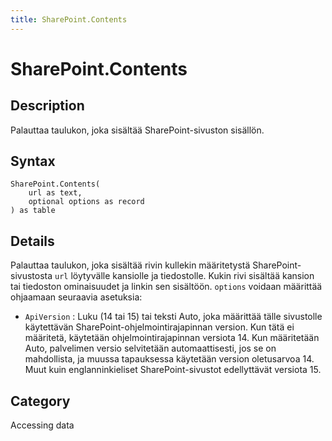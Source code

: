```yaml
---
title: SharePoint.Contents
---
```


# SharePoint.Contents


## Description

Palauttaa taulukon, joka sisältää SharePoint-sivuston sisällön.


## Syntax

```powerquery
SharePoint.Contents(
    url as text,
    optional options as record
) as table
```


## Details

Palauttaa taulukon, joka sisältää rivin kullekin määritetystä SharePoint-sivustosta <code>url</code> löytyvälle kansiolle ja tiedostolle. Kukin rivi sisältää kansion tai tiedoston ominaisuudet ja linkin sen sisältöön. <code>options</code> voidaan määrittää ohjaamaan seuraavia asetuksia:    <ul><li><code>ApiVersion</code> : Luku (14 tai 15) tai teksti Auto, joka m&#228;&#228;ritt&#228;&#228; t&#228;lle sivustolle k&#228;ytett&#228;v&#228;n SharePoint-ohjelmointirajapinnan version. Kun t&#228;t&#228; ei m&#228;&#228;ritet&#228;, k&#228;ytet&#228;&#228;n ohjelmointirajapinnan versiota 14. Kun m&#228;&#228;ritet&#228;&#228;n Auto, palvelimen versio selvitet&#228;&#228;n automaattisesti, jos se on mahdollista, ja muussa tapauksessa k&#228;ytet&#228;&#228;n version oletusarvoa 14. Muut kuin englanninkieliset SharePoint-sivustot edellytt&#228;v&#228;t versiota 15.</li></ul>    



## Category
Accessing data
